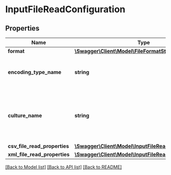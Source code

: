 # InputFileReadConfiguration

## Properties
Name | Type | Description | Notes
------------ | ------------- | ------------- | -------------
**format** | [**\Swagger\Client\Model\FileFormatStrategy**](FileFormatStrategy.md) |  | 
**encoding_type_name** | **string** | The encoding type. UTF-8 by default. | [optional] [default to 'UTF-8']
**culture_name** | **string** | The culture name of the file.  (i.e. fr-FR). If null then Invariant culture will be used. | [optional] [default to '']
**csv_file_read_properties** | [**\Swagger\Client\Model\InputFileReadCsvConfiguration**](InputFileReadCsvConfiguration.md) |  | [optional] 
**xml_file_read_properties** | [**\Swagger\Client\Model\InputFileReadXmlConfiguration**](InputFileReadXmlConfiguration.md) |  | [optional] 

[[Back to Model list]](../README.md#documentation-for-models) [[Back to API list]](../README.md#documentation-for-api-endpoints) [[Back to README]](../README.md)


